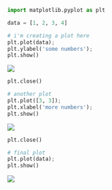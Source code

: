 ```python
import matplotlib.pyplot as plt

data = [1, 2, 3, 4]

# i'm creating a plot here
plt.plot(data);
plt.ylabel('some numbers');
plt.show()
```

![](https://i.imgur.com/9oW9Zsy.png)

```python
plt.close()

# another plot
plt.plot([3, 3]);
plt.xlabel('more numbers');
plt.show()
```

![](https://i.imgur.com/L4HNklT.png)

```python
plt.close()

# final plot
plt.plot(data);
plt.show()
```

![](https://i.imgur.com/1MedfL6.png)
